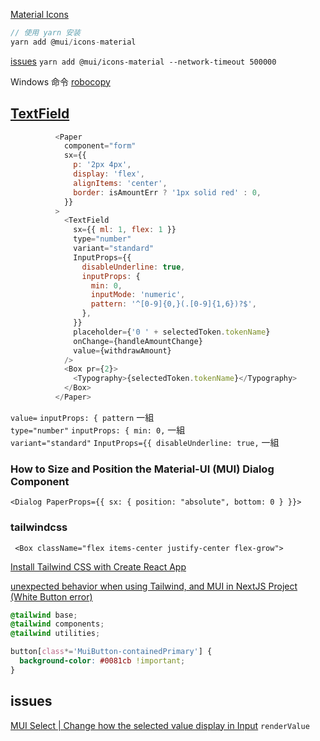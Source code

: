 
[Material Icons](https://mui.com/zh/material-ui/icons/)  

```js
// 使用 yarn 安装
yarn add @mui/icons-material
```

[issues](https://github.com/yarnpkg/yarn/issues/8754)
`yarn add @mui/icons-material --network-timeout 500000`

 Windows 命令  [robocopy](https://learn.microsoft.com/zh-tw/windows-server/administration/windows-commands/robocopy)


## [TextField](https://mui.com/zh/material-ui/react-text-field/)


```js
          <Paper
            component="form"
            sx={{
              p: '2px 4px',
              display: 'flex',
              alignItems: 'center',
              border: isAmountErr ? '1px solid red' : 0,
            }}
          >
            <TextField
              sx={{ ml: 1, flex: 1 }}
              type="number"
              variant="standard"
              InputProps={{
                disableUnderline: true,
                inputProps: {
                  min: 0,
                  inputMode: 'numeric',
                  pattern: '^[0-9]{0,}(.[0-9]{1,6})?$',
                },
              }}
              placeholder={'0 ' + selectedToken.tokenName}
              onChange={handleAmountChange}
              value={withdrawAmount}
            />
            <Box pr={2}>
              <Typography>{selectedToken.tokenName}</Typography>
            </Box>
          </Paper>
```

`value=` `inputProps: { pattern` 一組  
`type="number"` `inputProps: { min: 0,` 一組  
`variant="standard"` `InputProps={{ disableUnderline: true,` 一組  

### How to Size and Position the Material-UI (MUI) Dialog Component  
`<Dialog PaperProps={{ sx: { position: "absolute", bottom: 0 } }}>`

### tailwindcss

` <Box className="flex items-center justify-center flex-grow">`

[Install Tailwind CSS with Create React App](https://tailwindcss.com/docs/installation)

[unexpected behavior when using Tailwind, and MUI in NextJS Project (White Button error)](https://stackoverflow.com/questions/70536210/unexpected-behavior-when-using-tailwind-and-mui-in-nextjs-project-white-button)

```index.css
@tailwind base;
@tailwind components;
@tailwind utilities;

button[class*='MuiButton-containedPrimary'] {
  background-color: #0081cb !important;
}
```

## issues

[MUI Select | Change how the selected value display in Input](https://stackoverflow.com/questions/69648684/mui-select-change-how-the-selected-value-display-in-input) `renderValue`
